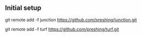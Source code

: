## Initial setup

git remote add -f junction https://github.com/preshing/junction.git

git remote add -f turf https://github.com/preshing/turf.git
